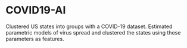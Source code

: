 # COVID19-AI
Clustered US states into groups with a COVID-19 dataset. Estimated parametric models of virus spread and clustered the states using these parameters as features.
